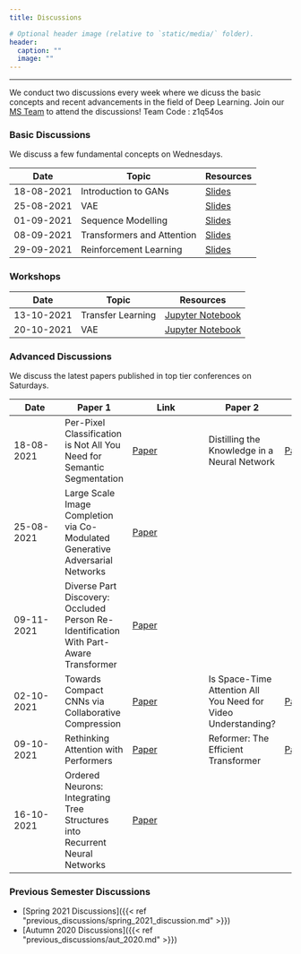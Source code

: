 ```yaml
---
title: Discussions

# Optional header image (relative to `static/media/` folder).
header:
  caption: ""
  image: ""
---
```

---------------------------
We conduct two discussions every week where we dicuss the basic concepts and recent advancements in the field of Deep Learning. Join our [MS Team](https://teams.microsoft.com/l/team/19%3a0e691fdb81664f3b97d753311d437996%40thread.tacv2/conversations?groupId=34aceeff-a8f6-4efc-b650-4376d252c5f7&tenantId=38f62926-7559-4aef-84ae-cb5e172406fb) to attend the discussions!
Team Code : z1q54os

### Basic Discussions

We discuss a few fundamental concepts on Wednesdays. 

|     Date      |               Topic               |    Resources   |
| --------------| ----------------------------------|----------------|
| 18-08-2021    | Introduction to GANs              | [Slides](https://docs.google.com/presentation/d/1LqnIAr49wZHktXYtaiL3e1sk3Ar0P9nmEI_rg6MTXEg/edit)    |
| 25-08-2021    | VAE                               | [Slides](https://docs.google.com/presentation/d/1HFygX3n7pjUJ35gVG-g7vP0dXiqevhtcGhT-SMtURX8/edit)    |
| 01-09-2021    | Sequence Modelling                | [Slides](https://docs.google.com/presentation/d/1DECew5g-z7jMBp-pwFmw_r87FdI3Ci7I/edit)               |
| 08-09-2021    | Transformers and Attention        | [Slides](https://docs.google.com/presentation/d/1p-A5TRKe2YJTkaA6O8wUMNlyHJDYsRrC8Suihuy-HWs/edit)    |
| 29-09-2021    | Reinforcement Learning            | [Slides](https://docs.google.com/presentation/d/1roMFcU5rfLrdB4RKndg7bENj6aYrTxBx/edit)               |                                                                                         |

### Workshops

|     Date      |               Topic               |                                          Resources                                                    |
| --------------| ----------------------------------|-------------------------------------------------------------------------------------------------------|
| 13-10-2021    | Transfer Learning                 | [Jupyter Notebook](https://drive.google.com/file/d/1rCrBIrynEqBBkr1SIkRXdsDB-jUVpZ52/edit)            |
| 20-10-2021    | VAE                               | [Jupyter Notebook]()                                                                                  |


### Advanced Discussions

We discuss the latest papers published in top tier conferences on Saturdays.

|<div style="width:75px">Date</div>|                  Paper 1                                           |<div style="width:120px">Link</div>|                     Paper 2                                           |<div style="width:120px">Link</div>|
| --------------| --------------------------------------------------------------------------------------| -----------------------------------------------| ----------------------------------------------|-------------------------------------|
| 18-08-2021    | Per-Pixel Classification is Not All You Need for Semantic Segmentation                | [Paper](https://arxiv.org/abs/2107.06278)      | Distilling the Knowledge in a Neural Network  | [Paper](https://arxiv.org/abs/1503.02531)    |
| 25-08-2021    | Large Scale Image Completion via Co-Modulated Generative Adversarial Networks         | [Paper](https://arxiv.org/abs/2103.10428v1)     |                                               |                                     |
| 09-11-2021    | Diverse Part Discovery: Occluded Person Re-Identification With Part-Aware Transformer | [Paper](https://openaccess.thecvf.com/content/CVPR2021/papers/Li_Diverse_Part_Discovery_Occluded_Person_Re-Identification_With_Part-Aware_Transformer_CVPR_2021_paper.pdf) | | |
| 02-10-2021    | Towards Compact CNNs via Collaborative Compression                                    | [Paper](https://openaccess.thecvf.com/content/CVPR2021/papers/Li_Towards_Compact_CNNs_via_Collaborative_Compression_CVPR_2021_paper.pdf) | Is Space-Time Attention All You Need for Video Understanding? | [Paper](https://arxiv.org/pdf/2102.05095.pdf) |
| 09-10-2021    | Rethinking Attention with Performers                                                  | [Paper](https://arxiv.org/pdf/2009.14794.pdf) | Reformer: The Efficient Transformer | [Paper](https://arxiv.org/pdf/2001.04451.pdf) |
| 16-10-2021    | Ordered Neurons: Integrating Tree Structures into Recurrent Neural Networks           | [Paper](https://arxiv.org/pdf/1810.09536.pdf) | | |


### Previous Semester Discussions

- [Spring 2021 Discussions]({{< ref "previous_discussions/spring_2021_discussion.md" >}})
- [Autumn 2020 Discussions]({{< ref "previous_discussions/aut_2020.md" >}})

